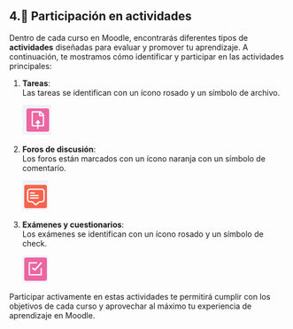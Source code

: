 ## 4.📝 Participación en actividades

Dentro de cada curso en Moodle, encontrarás diferentes tipos de **actividades** diseñadas para evaluar y promover tu aprendizaje. A continuación, te mostramos cómo identificar y participar en las actividades principales:

1. **Tareas**:  
   Las tareas se identifican con un ícono rosado y un símbolo de archivo. 

    ![Imagen ](../img/tarea1.png)
2. **Foros de discusión**:  
   Los foros están marcados con un ícono naranja con un símbolo de comentario. 

    ![Imagen ](../img/foro1.png)
3. **Exámenes y cuestionarios**:  
   Los exámenes se identifican con un ícono rosado y un símbolo de check.
   
    ![Imagen ](../img/exam1.png)

Participar activamente en estas actividades te permitirá cumplir con los objetivos de cada curso y aprovechar al máximo tu experiencia de aprendizaje en Moodle.
